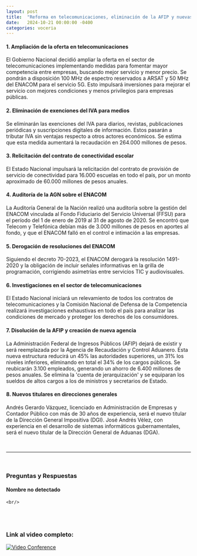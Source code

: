 ```yaml
---
layout: post
title:  "Reforma en telecomunicaciones, eliminación de la AFIP y nuevas medidas económicas del gobierno argentino"
date:   2024-10-21 00:00:00 -0400
categories: voceria
---
```



    
#### 1. Ampliación de la oferta en telecomunicaciones
El Gobierno Nacional decidió ampliar la oferta en el sector de telecomunicaciones implementando medidas para fomentar mayor competencia entre empresas, buscando mejor servicio y menor precio. Se pondrán a disposición 100 MHz de espectro reservados a ARSAT y 50 MHz del ENACOM para el servicio 5G. Esto impulsará inversiones para mejorar el servicio con mejores condiciones y menos privilegios para empresas públicas.

#### 2. Eliminación de exenciones del IVA para medios
Se eliminarán las exenciones del IVA para diarios, revistas, publicaciones periódicas y suscripciones digitales de información. Estos pasarán a tributar IVA sin ventajas respecto a otros actores económicos. Se estima que esta medida aumentará la recaudación en 264.000 millones de pesos.

#### 3. Relicitación del contrato de conectividad escolar
El Estado Nacional impulsará la relicitación del contrato de provisión de servicio de conectividad para 16.000 escuelas en todo el país, por un monto aproximado de 60.000 millones de pesos anuales.

#### 4. Auditoría de la AGN sobre el ENACOM
La Auditoría General de la Nación realizó una auditoría sobre la gestión del ENACOM vinculada al Fondo Fiduciario del Servicio Universal (FFSU) para el período del 1 de enero de 2019 al 31 de agosto de 2020. Se encontró que Telecom y Telefónica debían más de 3.000 millones de pesos en aportes al fondo, y que el ENACOM falló en el control e intimación a las empresas.

#### 5. Derogación de resoluciones del ENACOM
Siguiendo el decreto 70-2023, el ENACOM derogará la resolución 1491-2020 y la obligación de incluir señales informativas en la grilla de programación, corrigiendo asimetrías entre servicios TIC y audiovisuales.

#### 6. Investigaciones en el sector de telecomunicaciones
El Estado Nacional iniciará un relevamiento de todos los contratos de telecomunicaciones y la Comisión Nacional de Defensa de la Competencia realizará investigaciones exhaustivas en todo el país para analizar las condiciones de mercado y proteger los derechos de los consumidores.

#### 7. Disolución de la AFIP y creación de nueva agencia
La Administración Federal de Ingresos Públicos (AFIP) dejará de existir y será reemplazada por la Agencia de Recaudación y Control Aduanero. Esta nueva estructura reducirá un 45% las autoridades superiores, un 31% los niveles inferiores, eliminando en total el 34% de los cargos públicos. Se reubicarán 3.100 empleados, generando un ahorro de 6.400 millones de pesos anuales. Se elimina la 'cuenta de jerarquización' y se equiparan los sueldos de altos cargos a los de ministros y secretarios de Estado.

#### 8. Nuevos titulares en direcciones generales
Andrés Gerardo Vázquez, licenciado en Administración de Empresas y Contador Público con más de 30 años de experiencia, será el nuevo titular de la Dirección General Impositiva (DGI). José Andrés Vélez, con experiencia en el desarrollo de sistemas informáticos gubernamentales, será el nuevo titular de la Dirección General de Aduanas (DGA).

    
<br/>

---

<br/>

### Preguntas y Respuestas


    
#### Nombre no detectado 


    <br/>
<br/>
<br/>

### Link al video completo:
[![Video Conference](https://img.youtube.com/vi/Ru1zbIIi1zo/0.jpg)](https://www.youtube.com/watch?v=Ru1zbIIi1zo)

    